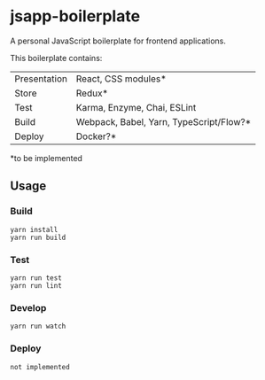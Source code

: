 # jsapp-boilerplate

A personal JavaScript boilerplate for frontend applications.

This boilerplate contains:

|              |                                         |
|--------------|-----------------------------------------|
| Presentation | React, CSS modules*                     |
| Store        | Redux*                                  |
| Test         | Karma, Enzyme, Chai, ESLint             |
| Build        | Webpack, Babel, Yarn, TypeScript/Flow?* |
| Deploy       | Docker?*                                |

*to be implemented

## Usage

### Build

    yarn install
    yarn run build

### Test

    yarn run test
    yarn run lint

### Develop

    yarn run watch

### Deploy

    not implemented
